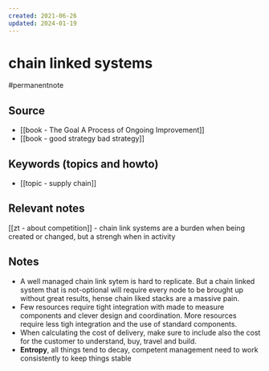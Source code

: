 ```yaml
---
created: 2021-06-26
updated: 2024-01-19
---
```

# chain linked systems

#permanentnote

## Source
- [[book - The Goal A Process of Ongoing Improvement]]
- [[book - good strategy bad strategy]]

## Keywords (topics and howto)
- [[topic - supply chain]]

## Relevant notes
[[zt - about competition]] - chain link systems are a burden when being created or changed, but a strengh when in activity

## Notes
- A well managed chain link sytem is hard to replicate. But a chain linked system that is not-optional will require every node to be brought up without great results, hense chain liked stacks are a massive pain. 
- Few resources require tight integration with made to measure components and clever design and coordination. More resources require less tigh integration and the use of standard components. 
- When calculating the cost of delivery, make sure to include also the cost for the customer to understand, buy, travel and build. 
- **Entropy**, all things tend to decay, competent management need to work consistently to keep things stable